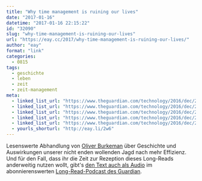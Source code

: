 ```yaml
---
title: "Why time management is ruining our lives"
date: "2017-01-16"
datetime: "2017-01-16 22:15:22"
id: "32090"
slug: "why-time-management-is-ruining-our-lives"
url: "https://eay.cc/2017/why-time-management-is-ruining-our-lives/"
author: "eay"
format: "link"
categories:
  - 0815
tags:
  - geschichte
  - leben
  - zeit
  - zeit-management
meta:
  - linked_list_url: "https://www.theguardian.com/technology/2016/dec/22/why-time-management-is-ruining-our-lives"
  - linked_list_url: "https://www.theguardian.com/technology/2016/dec/22/why-time-management-is-ruining-our-lives"
  - linked_list_url: "https://www.theguardian.com/technology/2016/dec/22/why-time-management-is-ruining-our-lives"
  - linked_list_url: "https://www.theguardian.com/technology/2016/dec/22/why-time-management-is-ruining-our-lives"
  - linked_list_url: "https://www.theguardian.com/technology/2016/dec/22/why-time-management-is-ruining-our-lives"
  - yourls_shorturl: "http://eay.li/2w6"
---
```


Lesenswerte Abhandlung von [Oliver Burkeman](http://www.oliverburkeman.com/) über Geschichte und Auswirkungen unserer nicht enden wollenden Jagd nach mehr Effizienz. Und für den Fall, dass ihr die Zeit zur Rezeption dieses Long-Reads anderweitig nutzen wollt, gibt's [den Text auch als Audio](https://www.theguardian.com/news/audio/2017/jan/13/why-time-management-is-ruining-our-lives-podcast) im abonnierenswerten [Long-Read-Podcast des Guardian](https://www.theguardian.com/news/series/the-audio-long-read).
